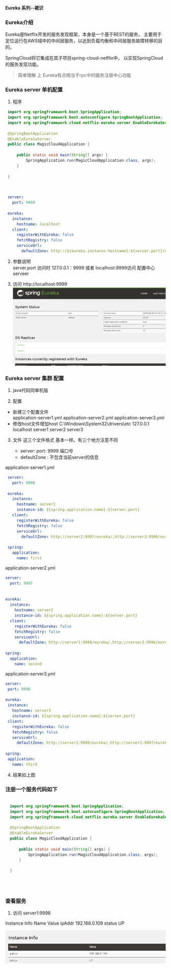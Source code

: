 #### Eureka 系列--裙识


###  Eureka介绍

Eureka是Netflix开发的服务发现框架，本身是一个基于REST的服务，
主要用于定位运行在AWS域中的中间层服务，以达到负载均衡和中间层服务故障转移的目的。

SpringCloud将它集成在其子项目spring-cloud-netflix中，
以实现SpringCloud的服务发现功能。

> 简单理解 上 Eureka有点相当于rpc中的服务注册中心功能

###  Eureka  server 单机配置

1.   程序
 
   ```java
    import org.springframework.boot.SpringApplication;
    import org.springframework.boot.autoconfigure.SpringBootApplication;
    import org.springframework.cloud.netflix.eureka.server.EnableEurekaServer;
    
    @SpringBootApplication
    @EnableEurekaServer
    public class MagicCloudApplication {
    
        public static void main(String[] args) {
            SpringApplication.run(MagicCloudApplication.class, args);
        }
    
    }

      
``` 

   ```yaml
    server:
      port: 9999
    
    eureka:
      instance:
        hostname: localhost
      client:
        registerWithEureka: false
        fetchRegistry: false
        serviceUrl:
          defaultZone: http://${eureka.instance.hostname}:${server.port}/eureka/

``` 


2.  参数说明   
server.port  访问时 127.0.0.1：9999 或者 localhost:9999访问 配置中心serveer
  
3. 访问  http://localhost:9999
![1](backend.png)
       
 

### Eureka  server 集群 配置

1. java代码同单机版

2. 配置
  - 新建三个配置文件  
     application-server1.yml
     application-server2.yml
     application-server3.yml
   - 修改host文件增加host   C:\Windows\System32\drivers\etc
      127.0.0.1  localhost server1 server2 server3
     
3. 文件
这三个文件格式 基本一样。有三个地方注意不同
 
   - server:   port: 9999   端口号
   - defaultZone : 不包含当前server的信息

application-server1.yml
  
   ```yaml
    server:
      port: 9998
    
    eureka:
      instance:
        hostname: server1
        instance-id: ${spring.application.name}:${server.port}
      client:
        registerWithEureka: false
        fetchRegistry: false
        serviceUrl:
          defaultZone: http://server2:9997/eureka/,http://server3:9996/eureka/
    
    spring:
      application:
        name: first
``` 
 
application-server2.yml
  
   ```yaml
   server:
     port: 9997
   
   
   eureka:
     instance:
       hostname: server2
       instance-id: ${spring.application.name}:${server.port}
     client:
       registerWithEureka: false
       fetchRegistry: false
       serviceUrl:
         defaultZone: http://server1:9998/eureka/,http://server3:9996/eureka/
   
   spring:
     application:
       name: second

``` 
 
  
application-server3.yml
  
   ```yaml
  server:
    port: 9996
  
  eureka:
    instance:
      hostname: server3
      instance-id: ${spring.application.name}:${server.port}
    client:
      registerWithEureka: false
      fetchRegistry: false
      serviceUrl:
        defaultZone: http://server1:9998/eureka/,http://server2:9997/eureka/
  
  spring:
    application:
      name: third

``` 

4. 结果如上图



### 注册一个服务代码如下

  ```java
        
    import org.springframework.boot.SpringApplication;
    import org.springframework.boot.autoconfigure.SpringBootApplication;
    import org.springframework.cloud.netflix.eureka.server.EnableEurekaServer;
    
    @SpringBootApplication
    @EnableEurekaServer
    public class MagicCloudApplication {
    
        public static void main(String[] args) {
            SpringApplication.run(MagicCloudApplication.class, args);
        }
    
    }


      
``` 
### 查看服务

1. 访问 server1:9998

Instance Info
Name	Value
ipAddr	192.168.0.109
status	UP


![1](see_servcie.png)










